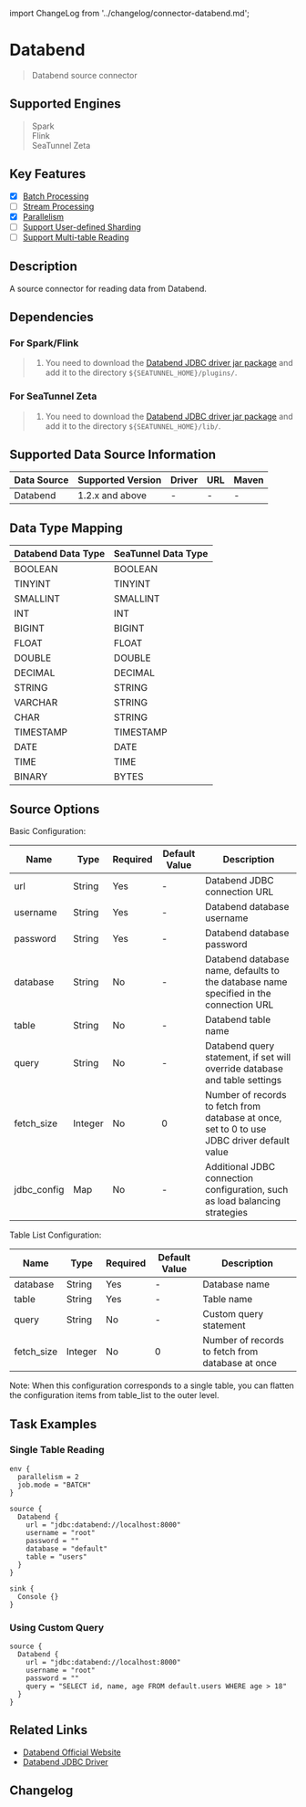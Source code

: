 import ChangeLog from '../changelog/connector-databend.md';

# Databend

> Databend source connector

## Supported Engines

> Spark<br/>
> Flink<br/>
> SeaTunnel Zeta<br/>


## Key Features

- [x] [Batch Processing](../../concept/connector-v2-features.md)
- [ ] [Stream Processing](../../concept/connector-v2-features.md)
- [x] [Parallelism](../../concept/connector-v2-features.md)
- [ ] [Support User-defined Sharding](../../concept/connector-v2-features.md)
- [ ] [Support Multi-table Reading](../../concept/connector-v2-features.md)

## Description

A source connector for reading data from Databend.

## Dependencies

### For Spark/Flink

> 1. You need to download the [Databend JDBC driver jar package](https://github.com/databendlabs/databend-jdbc/) and add it to the directory `${SEATUNNEL_HOME}/plugins/`.

### For SeaTunnel Zeta

> 1. You need to download the [Databend JDBC driver jar package](https://github.com/databendlabs/databend-jdbc/) and add it to the directory `${SEATUNNEL_HOME}/lib/`.

## Supported Data Source Information

| Data Source | Supported Version | Driver | URL | Maven |
|-------------|-------------------|--------|-----|-------|
| Databend | 1.2.x and above | - | - | - |

## Data Type Mapping

| Databend Data Type | SeaTunnel Data Type |
|-------------------|-------------------|
| BOOLEAN | BOOLEAN |
| TINYINT | TINYINT |
| SMALLINT | SMALLINT |
| INT | INT |
| BIGINT | BIGINT |
| FLOAT | FLOAT |
| DOUBLE | DOUBLE |
| DECIMAL | DECIMAL |
| STRING | STRING |
| VARCHAR | STRING |
| CHAR | STRING |
| TIMESTAMP | TIMESTAMP |
| DATE | DATE |
| TIME | TIME |
| BINARY | BYTES |

## Source Options

Basic Configuration:

| Name | Type | Required | Default Value | Description |
|------|------|----------|---------------|-------------|
| url | String | Yes | - | Databend JDBC connection URL |
| username | String | Yes | - | Databend database username |
| password | String | Yes | - | Databend database password |
| database | String | No | - | Databend database name, defaults to the database name specified in the connection URL |
| table | String | No | - | Databend table name |
| query | String | No | - | Databend query statement, if set will override database and table settings |
| fetch_size | Integer | No | 0 | Number of records to fetch from database at once, set to 0 to use JDBC driver default value |
| jdbc_config | Map | No | - | Additional JDBC connection configuration, such as load balancing strategies |

Table List Configuration:

| Name | Type | Required | Default Value | Description |
|------|------|----------|---------------|-------------|
| database | String | Yes | - | Database name |
| table | String | Yes | - | Table name |
| query | String | No | - | Custom query statement |
| fetch_size | Integer | No | 0 | Number of records to fetch from database at once |

Note: When this configuration corresponds to a single table, you can flatten the configuration items from table_list to the outer level.

## Task Examples

### Single Table Reading

```hocon
env {
  parallelism = 2
  job.mode = "BATCH"
}

source {
  Databend {
    url = "jdbc:databend://localhost:8000"
    username = "root"
    password = ""
    database = "default"
    table = "users"
  }
}

sink {
  Console {}
}
```

### Using Custom Query

```hocon
source {
  Databend {
    url = "jdbc:databend://localhost:8000"
    username = "root"
    password = ""
    query = "SELECT id, name, age FROM default.users WHERE age > 18"
  }
}
```

## Related Links

- [Databend Official Website](https://databend.rs/)
- [Databend JDBC Driver](https://github.com/databendlabs/databend-jdbc/)

## Changelog

<ChangeLog />